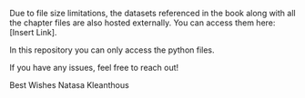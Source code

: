 Due to file size limitations, the datasets referenced in the book along with all the chapter files are also hosted externally. You can access them here: [Insert Link].

In this repository you can only access the python files.

If you have any issues, feel free to reach out!

Best Wishes
Natasa Kleanthous
